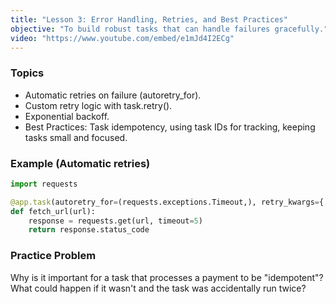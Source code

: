 ```yaml
---
title: "Lesson 3: Error Handling, Retries, and Best Practices"
objective: "To build robust tasks that can handle failures gracefully."
video: "https://www.youtube.com/embed/e1mJd4I2ECg"
---
```


### Topics

- Automatic retries on failure (autoretry_for).
- Custom retry logic with task.retry().
- Exponential backoff.
- Best Practices: Task idempotency, using task IDs for tracking, keeping tasks small and focused.

### Example (Automatic retries)

```python
import requests

@app.task(autoretry_for=(requests.exceptions.Timeout,), retry_kwargs={'max_retries': 3})
def fetch_url(url):
    response = requests.get(url, timeout=5)
    return response.status_code
```

### Practice Problem

Why is it important for a task that processes a payment to be "idempotent"? What could happen if it wasn't and the task was accidentally run twice?
